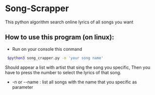 # Song-Scrapper
This python algorithm search online lyrics of all songs you want

## How to use this program (on linux):

* Run on your console this conmand
```bash
 $python3 song_crapper.py -n 'your song name' 
```
Should appear a list with artist that sing the song you specific, Then you have to press the number to select the lyrics of that song.

* -n  or --name : list all songs with the name that you specific as parameter

